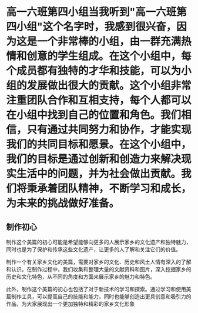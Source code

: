 # 高一六班第四小组当我听到"高一六班第四小组"这个名字时，我感到很兴奋，因为这是一个非常棒的小组，由一群充满热情和创意的学生组成。在这个小组中，每个成员都有独特的才华和技能，可以为小组的发展做出很大的贡献。这个小组非常注重团队合作和互相支持，每个人都可以在小组中找到自己的位置和角色。我们相信，只有通过共同努力和协作，才能实现我们的共同目标和愿景。在这个小组中，我们的目标是通过创新和创造力来解决现实生活中的问题，并为社会做出贡献。我们将秉承着团队精神，不断学习和成长，为未来的挑战做好准备。

## 制作初心
制作这个美篇的初心可能是希望能够向更多的人展示家乡的文化遗产和独特魅力，同时也是为了保护和传承这些文化遗产，让更多的人了解和关注它们的价值。

制作一个有关家乡文化的美篇，需要对家乡的文化、历史和风土人情有深入的了解和认识。在制作过程中，我们收集和整理大量的文献资料和图片，深入挖掘家乡的历史和文化特色，从不同的角度和方面来展示家乡的魅力和特色。

此外，制作这个美篇的初心也包括了对于新技术的学习和探索。通过学习和使用美篇制作工具，可以提高自己的技能和能力，同时也能够创造出更具创意和吸引力的作品，为大家展现出一个更加独特和精彩的家乡文化形象
